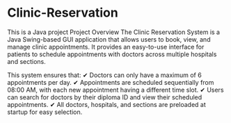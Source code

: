 # Clinic-Reservation
This is a Java project
Project Overview
The Clinic Reservation System is a Java Swing-based GUI application that allows users to book, view, and manage clinic appointments. It provides an easy-to-use interface for patients to schedule appointments with doctors across multiple hospitals and sections.

This system ensures that:
✔ Doctors can only have a maximum of 6 appointments per day.
✔ Appointments are scheduled sequentially from 08:00 AM, with each new appointment having a different time slot.
✔ Users can search for doctors by their diploma ID and view their scheduled appointments.
✔ All doctors, hospitals, and sections are preloaded at startup for easy selection.

